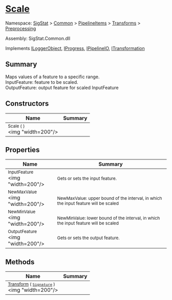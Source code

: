 # [Scale](./Scale.md)

Namespace: [SigStat]() > [Common](./../../../README.md) > [PipelineItems]() > [Transforms]() > [Preprocessing](./README.md)

Assembly: SigStat.Common.dll

Implements [ILoggerObject](./../../../ILoggerObject.md), [IProgress](./../../../Helpers/IProgress.md), [IPipelineIO](./../../../Pipeline/IPipelineIO.md), [ITransformation](./../../../ITransformation.md)

## Summary
Maps values of a feature to a specific range.  <br>InputFeature: feature to be scaled.<br>OutputFeature: output feature for scaled InputFeature

## Constructors

| Name | Summary | 
| --- | --- | 
| <sub>Scale (  )</sub><div style="pointer-events: none; cursor: default;"><img "width=200"/></div>| <sub></sub>| <br>


## Properties

| Name | Summary | 
| --- | --- | 
| <sub>InputFeature</sub><div style="pointer-events: none; cursor: default;"><img "width=200"/></div>| <sub>Gets or sets the input feature.</sub>| <br>
| <sub>NewMaxValue</sub><div style="pointer-events: none; cursor: default;"><img "width=200"/></div>| <sub><br>NewMaxValue: upper bound of the interval, in which the input feature will be scaled</sub>| <br>
| <sub>NewMinValue</sub><div style="pointer-events: none; cursor: default;"><img "width=200"/></div>| <sub><br>NewMinValue: lower bound of the interval, in which the input feature will be scaled</sub>| <br>
| <sub>OutputFeature</sub><div style="pointer-events: none; cursor: default;"><img "width=200"/></div>| <sub>Gets or sets the output feature.</sub>| <br>


## Methods

| Name | Summary | 
| --- | --- | 
| <sub>[Transform](./Methods/Scale-100663855.md) ( [`Signature`](./../../../Signature.md) )</sub><div style="pointer-events: none; cursor: default;"><img "width=200"/></div>| <sub></sub>| <br>


